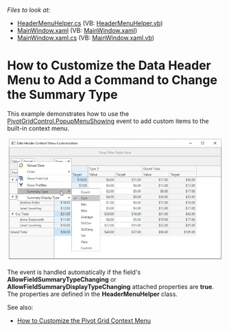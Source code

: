 <!-- default file list -->
*Files to look at*:

* [HeaderMenuHelper.cs](./CS/HeaderMenuCustomizationExample/HeaderMenuHelper.cs) (VB: [HeaderMenuHelper.vb](./VB/HeaderMenuCustomizationExample/HeaderMenuHelper.vb))
* [MainWindow.xaml](./CS/HeaderMenuCustomizationExample/MainWindow.xaml) (VB: [MainWindow.xaml](./VB/HeaderMenuCustomizationExample/MainWindow.xaml))
* [MainWindow.xaml.cs](./CS/HeaderMenuCustomizationExample/MainWindow.xaml.cs) (VB: [MainWindow.xaml.vb](./VB/HeaderMenuCustomizationExample/MainWindow.xaml.vb))
<!-- default file list end -->
# How to Customize the Data Header Menu to Add a Command to Change the Summary Type


This example demonstrates how to use the [PivotGridControl.PopupMenuShowing](https://docs.devexpress.com/WPF/DevExpress.Xpf.PivotGrid.PivotGridControl.PopupMenuShowing) event to add custom items to the built-in context menu. 

![screenshot](/images/screenshot.png)

The event is handled automatically if the field's **AllowFieldSummaryTypeChanging** or  **AllowFieldSummaryDisplayTypeChanging** attached properties are **true**. The properties are defined in the **HeaderMenuHelper** class. 

See also:

* [How to Customize the Pivot Grid Context Menu](https://github.com/DevExpress-Examples/how-to-create-a-context-menu-for-field-values-e2205)
